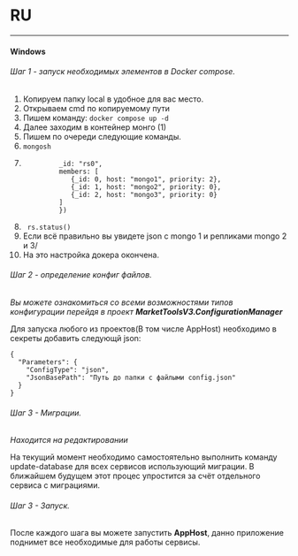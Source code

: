 # RU
___
#### Windows

###### Шаг 1 - запуск необходимых элементов в Docker compose.
1. Копируем папку local в удобное для вас место.
2. Открываем cmd по копируемому пути
3. Пишем команду: ``` docker compose up -d ```
4. Далее заходим в контейнер монго (1)
5. Пишем по очереди следующие команды.
6. ``` mongosh ```
7. ```rs.initiate({
			_id: "rs0",
			members: [
			   {_id: 0, host: "mongo1", priority: 2},
			   {_id: 1, host: "mongo2", priority: 0},
			   {_id: 2, host: "mongo3", priority: 0}
			]
			})
8. ``` rs.status()```
9. Если всё правильно вы увидете json с mongo 1 и репликами mongo 2 и 3/
10. На это настройка докера окончена.


###### Шаг 2 - определение конфиг файлов.

*Вы можете ознакомиться со всеми возможностями типов конфигурации перейдя в проект **MarketToolsV3.ConfigurationManager***

Для запуска любого из проектов(В том числе AppHost) необходимо в секреты добавить следующй json:
```
{
  "Parameters": {
    "ConfigType": "json",
    "JsonBasePath": "Путь до папки c файлыми config.json"
  }
}
```
###### Шаг 3 - Миграции.

*Находится на редактировании*

На текущий момент необходимо самостоятельно выполнить команду update-database для всех сервисов использующий миграции.
В ближайшем будущем этот процес упростится за счёт отдельного сервиса с миграциями.

###### Шаг 3 - Запуск.

После каждого шага вы можете запустить **AppHost**, данно приложение поднимет все необходимые для работы сервисы.